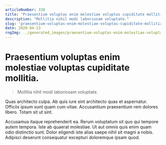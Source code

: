 ```yaml
---
articleNumber: 338
title: "Praesentium voluptas enim molestiae voluptas cupiditate mollitia."
description: "Mollitia nihil modi laboriosam voluptate."
slug: 'praesentium-voluptas-enim-molestiae-voluptas-cupiditate-mollitia.'
date: 2020-04-23
rngImg: ../generated_images/praesentium-voluptas-enim-molestiae-voluptas-cupiditate-mollitia..jpg
---
```


# Praesentium voluptas enim molestiae voluptas cupiditate mollitia.

> Mollitia nihil modi laboriosam voluptate.

Quas architecto culpa. Ab quis iure sint architecto quas et aspernatur. Officiis ipsum sunt quam cum vitae. Accusantium praesentium rem dolores libero. Totam sit ut sint.
 Accusamus itaque reprehenderit ea. Rerum voluptatum sit quo qui tempore autem tempora. Iste ab quaerat molestiae. Ut aut omnis quis enim quam odio distinctio sunt. Dolor eligendi iste alias saepe nihil sit magni a nobis. Adipisci deserunt consequatur excepturi doloremque ipsam quod.
